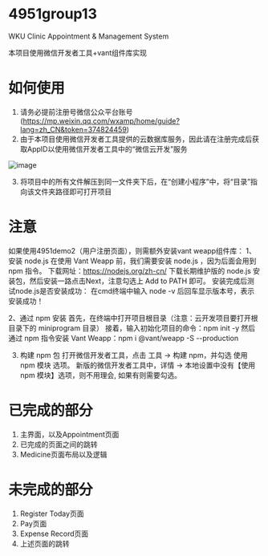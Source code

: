 # 4951group13
WKU Clinic Appointment & Management System

本项目使用微信开发者工具+vant组件库实现

# 如何使用
1. 请务必提前注册号微信公众平台账号(https://mp.weixin.qq.com/wxamp/home/guide?lang=zh_CN&token=374824459)
2. 由于本项目使用微信开发者工具提供的云数据库服务，因此请在注册完成后获取AppID以使用微信开发者工具中的“微信云开发”服务

![image](https://user-images.githubusercontent.com/75212308/232187344-540881b3-510f-4215-a6c0-956c87ca14ac.png)

3. 将项目中的所有文件解压到同一文件夹下后，在“创建小程序”中，将“目录”指向该文件夹路径即可打开项目

# 注意 
如果使用4951demo2（用户注册页面），则需额外安装vant weapp组件库：
1、安装 node.js
在使用 Vant Weapp 前，我们需要安装 node.js ，因为后面会用到 npm 指令。
下载网址：https://nodejs.org/zh-cn/
下载长期维护版的 node.js 安装包，然后安装一路点击Next，注意勾选上 Add to PATH 即可。
安装完成后测试node.js是否安装成功：
在cmd终端中输入 node -v 后回车显示版本号，表示安装成功！

2、通过 npm 安装
首先，在终端中打开项目根目录（注意：云开发项目要打开根目录下的 miniprogram 目录）
接着，输入初始化项目的命令：npm init -y
然后通过 npm 指令安装 Vant Weapp：npm i @vant/weapp -S --production

3. 构建 npm 包
打开微信开发者工具，点击 工具 -> 构建 npm，并勾选 使用 npm 模块 选项。
新版的微信开发者工具中，详情 -> 本地设置中没有【使用 npm 模块】选项，则不用理会, 如果有则需要勾选。

# 已完成的部分
1. 主界面，以及Appointment页面
2. 已完成的页面之间的跳转
3. Medicine页面布局以及逻辑

# 未完成的部分
1. Register Today页面
2. Pay页面
3. Expense Record页面
4. 上述页面的跳转
